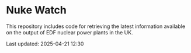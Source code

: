 # Nuke Watch

This repository includes code for retrieving the latest information available on the output of EDF nuclear power plants in the UK.

Last updated: 2025-04-21 12:30